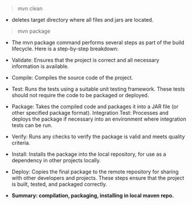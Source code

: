 > mvn clean
- deletes target directory where all files and jars are located.

> mvn package
- The mvn package command performs several steps as part of the build lifecycle. Here is a step-by-step breakdown:  
- Validate: Ensures that the project is correct and all necessary information is available.
- Compile: Compiles the source code of the project.
- Test: Runs the tests using a suitable unit testing framework. These tests should not require the code to be packaged or deployed.
- Package: Takes the compiled code and packages it into a JAR file (or other specified package format).
Integration Test: Processes and deploys the package if necessary into an environment where integration tests can be run.
- Verify: Runs any checks to verify the package is valid and meets quality criteria.
- Install: Installs the package into the local repository, for use as a dependency in other projects locally.
- Deploy: Copies the final package to the remote repository for sharing with other developers and projects.
These steps ensure that the project is built, tested, and packaged correctly.

- <strong>Summary: compilation, packaging, installing in local maven repo.</strong>

